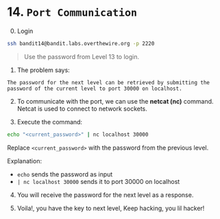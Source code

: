 # 14. `Port Communication`

0. Login

```bash
ssh bandit14@bandit.labs.overthewire.org -p 2220
```

> Use the password from Level 13 to login.

1. The problem says:

```
The password for the next level can be retrieved by submitting the password of the current level to port 30000 on localhost.
```

2. To communicate with the port, we can use the **netcat (nc)** command.
   Netcat is used to connect to network sockets.

3. Execute the command:

```bash
echo "<current_password>" | nc localhost 30000
```

Replace `<current_password>` with the password from the previous level.

Explanation:

* `echo` sends the password as input
* `| nc localhost 30000` sends it to port 30000 on localhost

4. You will receive the password for the next level as a response.

5. Voila!, you have the key to next level, Keep hacking, you lil hacker!

